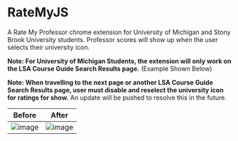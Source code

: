 # RateMyJS

A Rate My Professor chrome extension for University of Michigan and Stony Brook University students. Professor scores will show up when the user selects their university icon. 

**Note: For University of Michigan Students, the extension will only work on the LSA Course Guide Search Results page.** (Example Shown Below) 

**Note: When travelling to the next page or another LSA Course Guide Search Results page, user must disable and reselect the university icon for ratings for show.** An update will be pushed to resolve this in the future.

Before            |  After
:-------------------------:|:-------------------------:
![image](https://user-images.githubusercontent.com/72951726/126093126-09702091-667b-4340-8cec-ed8b8ca773b6.png) |  ![image](https://user-images.githubusercontent.com/72951726/126093111-2cb179b0-fa93-4946-83f4-40f9c306d392.png)

